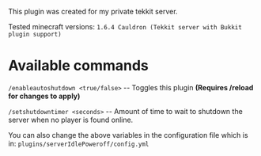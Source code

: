 This plugin was created for my private tekkit server.

Tested minecraft versions: `1.6.4 Cauldron (Tekkit server with Bukkit plugin support)`

# Available commands

`/enableautoshutdown <true/false>` -- Toggles this plugin **(Requires /reload for changes to apply)**

`/setshutdowntimer <seconds>` -- Amount of time to wait to shutdown the server when no player is found online.

You can also change the above variables in the configuration file which is in: `plugins/serverIdlePoweroff/config.yml`
